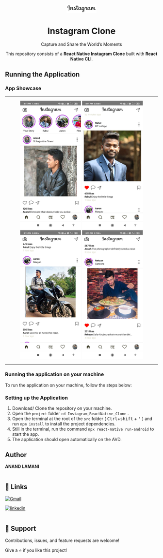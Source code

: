 <p align="center">
        <img src="assets\logo.png" width="100" alt="Done With It Logo"/>
    <h1 align="center"> Instagram Clone </h1>
</p>

<p align="center">
Capture and Share the World’s Moments
</p>

<p align="center">
    This repository consists of a <strong>React Native Instagram Clone</strong> built with <strong> React Native CLI</strong>.
</p>

## Running the Application

### App Showcase

<hr>
<p align="center" >
  <img src="Screenshots\2.png" width="200"  hieght="300" />
  <img src="Screenshots\3.png" width="200"  hieght="300" />
  <img src="Screenshots\4.png" width="200"  hieght="300" />
  <img src="Screenshots\5.png" width="200"  hieght="300" />

</p>
<hr>

### Running the application on your machine

To run the application on your machine, follow the steps below:

### Setting up the Application

1. Download/ Clone the repository on your machine.
2. Open the `project` folder `cd Instagram_ReactNative_Clone` .
3. Open the terminal at the root of the `src` folder ( <kbd>Ctrl</kbd>+<kbd>shift</kbd> + <kbd>'</kbd> ) and run `npm install` to install the project dependencies.
4. Still in the terminal, run the command `npx react-native run-android` to start the app.
5. The application should open automatically on the AVD.

## Author

**ANAND LAMANI**
<br>
<br>

## 🔗 Links

[![Gmail](https://img.shields.io/badge/Gmail-D14836?style=for-the-badge&logo=gmail&logoColor=white)](mailto:anandlamanird19@gmail.com?subject=Hi 'Hi!')

[![linkedin](https://img.shields.io/badge/linkedin-0A66C2?style=for-the-badge&logo=linkedin&logoColor=white)](https://www.linkedin.com/in/anand-lamani 'Welcome')
<br>
<br>

## 🤝 Support

Contributions, issues, and feature requests are welcome!

Give a ⭐️ if you like this project!
